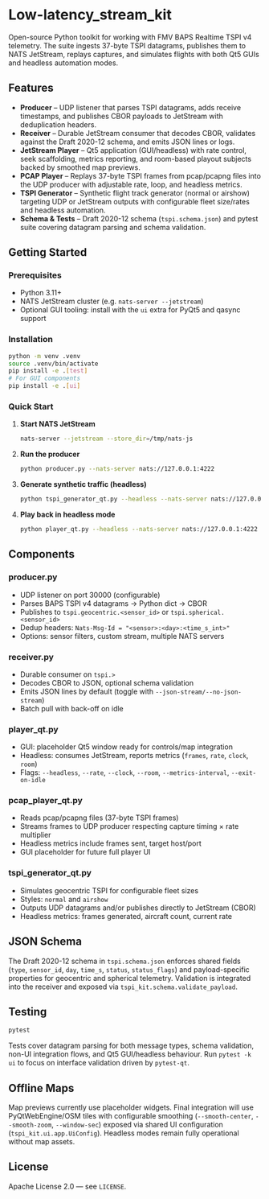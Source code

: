 # Low-latency_stream_kit

Open-source Python toolkit for working with FMV BAPS Realtime TSPI v4 telemetry. The suite ingests 37-byte TSPI datagrams, publishes them to NATS JetStream, replays captures, and simulates flights with both Qt5 GUIs and headless automation modes.

## Features
- **Producer** – UDP listener that parses TSPI datagrams, adds receive timestamps, and publishes CBOR payloads to JetStream with deduplication headers.
- **Receiver** – Durable JetStream consumer that decodes CBOR, validates against the Draft 2020-12 schema, and emits JSON lines or logs.
- **JetStream Player** – Qt5 application (GUI/headless) with rate control, seek scaffolding, metrics reporting, and room-based playout subjects backed by smoothed map previews.
- **PCAP Player** – Replays 37-byte TSPI frames from pcap/pcapng files into the UDP producer with adjustable rate, loop, and headless metrics.
- **TSPI Generator** – Synthetic flight track generator (normal or airshow) targeting UDP or JetStream outputs with configurable fleet size/rates and headless automation.
- **Schema & Tests** – Draft 2020-12 schema (`tspi.schema.json`) and pytest suite covering datagram parsing and schema validation.

## Getting Started
### Prerequisites
- Python 3.11+
- NATS JetStream cluster (e.g. `nats-server --jetstream`)
- Optional GUI tooling: install with the `ui` extra for PyQt5 and qasync support

### Installation
```bash
python -m venv .venv
source .venv/bin/activate
pip install -e .[test]
# For GUI components
pip install -e .[ui]
```

### Quick Start
1. **Start NATS JetStream**
   ```bash
   nats-server --jetstream --store_dir=/tmp/nats-js
   ```
2. **Run the producer**
   ```bash
   python producer.py --nats-server nats://127.0.0.1:4222
   ```
3. **Generate synthetic traffic (headless)**
   ```bash
   python tspi_generator_qt.py --headless --nats-server nats://127.0.0.1:4222 --duration 10
   ```
4. **Play back in headless mode**
   ```bash
   python player_qt.py --headless --nats-server nats://127.0.0.1:4222 --duration 10
   ```

## Components
### producer.py
- UDP listener on port 30000 (configurable)
- Parses BAPS TSPI v4 datagrams → Python dict → CBOR
- Publishes to `tspi.geocentric.<sensor_id>` or `tspi.spherical.<sensor_id>`
- Dedup headers: `Nats-Msg-Id = "<sensor>:<day>:<time_s_int>"`
- Options: sensor filters, custom stream, multiple NATS servers

### receiver.py
- Durable consumer on `tspi.>`
- Decodes CBOR to JSON, optional schema validation
- Emits JSON lines by default (toggle with `--json-stream/--no-json-stream`)
- Batch pull with back-off on idle

### player_qt.py
- GUI: placeholder Qt5 window ready for controls/map integration
- Headless: consumes JetStream, reports metrics (`frames`, `rate`, `clock`, `room`)
- Flags: `--headless`, `--rate`, `--clock`, `--room`, `--metrics-interval`, `--exit-on-idle`

### pcap_player_qt.py
- Reads pcap/pcapng files (37-byte TSPI frames)
- Streams frames to UDP producer respecting capture timing × rate multiplier
- Headless metrics include frames sent, target host/port
- GUI placeholder for future full player UI

### tspi_generator_qt.py
- Simulates geocentric TSPI for configurable fleet sizes
- Styles: `normal` and `airshow`
- Outputs UDP datagrams and/or publishes directly to JetStream (CBOR)
- Headless metrics: frames generated, aircraft count, current rate

## JSON Schema
The Draft 2020-12 schema in `tspi.schema.json` enforces shared fields (`type`, `sensor_id`, `day`, `time_s`, `status`, `status_flags`) and payload-specific properties for geocentric and spherical telemetry. Validation is integrated into the receiver and exposed via `tspi_kit.schema.validate_payload`.

## Testing
```bash
pytest
```
Tests cover datagram parsing for both message types, schema validation, non-UI integration flows, and Qt5 GUI/headless behaviour. Run `pytest -k ui` to focus on interface validation driven by `pytest-qt`.

## Offline Maps
Map previews currently use placeholder widgets. Final integration will use PyQtWebEngine/OSM tiles with configurable smoothing (`--smooth-center`, `--smooth-zoom`, `--window-sec`) exposed via shared UI configuration (`tspi_kit.ui.app.UiConfig`). Headless modes remain fully operational without map assets.

## License
Apache License 2.0 — see `LICENSE`.
